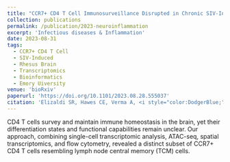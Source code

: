 ```yaml
---
title: "CCR7+ CD4 T Cell Immunosurveillance Disrupted in Chronic SIV-Induced Neuroinflammation in Rhesus Brain."
collection: publications
permalink: /publication/2023-neuroinflammation
excerpt: 'Infectious diseases & Inflammation'
date: 2023-08-31
tags:
  - CCR7+ CD4 T Cell
  - SIV-Induced
  - Rhesus Brain
  - Transcriptomics
  - Bioinformatics
  - Emory Uiversity
venue: 'bioRxiv'
paperurl: 'https://doi.org/10.1101/2023.08.28.555037'  
citation: 'Elizaldi SR, Hawes CE, Verma A, <i style="color:DodgerBlue;">Dinasarapu AR </i>, Lakshmanappa YS, Schlegel BT, Rajasundaram D, Li J, Durbin-Johnson BP, Ma ZM, Beckman D, Ott S, Lifson JD, Morrison JH, Iyer SS (2023). CCR7+ CD4 T Cell Immunosurveillance Disrupted in Chronic SIV-Induced Neuroinflammation in Rhesus Brain. <i>bioRxiv</i>.'  
---  
```

CD4 T cells survey and maintain immune homeostasis in the brain, yet their differentiation states and functional capabilities remain unclear. Our approach, combining single-cell transcriptomic analysis, ATAC-seq, spatial transcriptomics, and flow cytometry, revealed a distinct subset of CCR7+ CD4 T cells resembling lymph node central memory (TCM) cells.  
